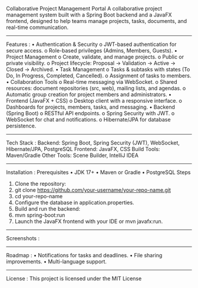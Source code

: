 Collaborative Project Management Portal
A collaborative project management system built with a Spring Boot backend and a JavaFX frontend, designed to help teams manage projects, tasks, documents, and real-time communication.
________________________________________
 Features :
•	Authentication & Security
o	JWT-based authentication for secure access.
o	Role-based privileges (Admins, Members, Guests).
•	Project Management
o	Create, validate, and manage projects.
o	Public or private visibility.
o	Project lifecycle: Proposal → Validation → Active → Closed → Archived.
•	Task Management
o	Tasks & subtasks with states (To Do, In Progress, Completed, Cancelled).
o	Assignment of tasks to members.
•	Collaboration Tools
o	Real-time messaging via WebSocket.
o	Shared resources: document repositories (src, web), mailing lists, and agendas.
o	Automatic group creation for project members and administrators.
•	Frontend (JavaFX + CSS)
o	Desktop client with a responsive interface.
o	Dashboards for projects, members, tasks, and messaging.
•	Backend (Spring Boot)
o	RESTful API endpoints.
o	Spring Security with JWT.
o	WebSocket for chat and notifications.
o	Hibernate/JPA for database persistence.
________________________________________
Tech Stack :
Backend: Spring Boot, Spring Security (JWT), WebSocket, Hibernate/JPA, PostgreSQL
Frontend: JavaFX, CSS
Build Tools: Maven/Gradle
Other Tools: Scene Builder, IntelliJ IDEA
________________________________________
Installation :
  Prerequisites
  •	JDK 17+
  •	Maven or Gradle
  •	PostgreSQL
  Steps
  1.	Clone the repository:
  2.	git clone https://github.com/your-username/your-repo-name.git
  3.	cd your-repo-name
  4.	Configure the database in application.properties.
  5.	Build and run the backend:
  6.	mvn spring-boot:run
  7.	Launch the JavaFX frontend with your IDE or mvn javafx:run.
________________________________________
Screenshots :

________________________________________
Roadmap :
  •	Notifications for tasks and deadlines.
  •	File sharing improvements.
  •	Multi-language support.
________________________________________
License :
This project is licensed under the MIT License
